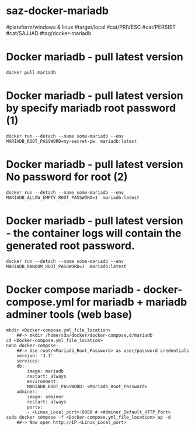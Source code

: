 # saz-docker-mariadb

#plateform/windows & linux
#target/local
#cat/PRIVESC
#cat/PERSIST
#cat/SAJJAD
#tag/docker-mariadb


# Docker mariadb - pull latest version
```
docker pull mariadb
```

# Docker mariadb - pull latest version by specify mariadb root password (1)
```
docker run --detach --name some-mariadb --env MARIADB_ROOT_PASSWORD=my-secret-pw  mariadb:latest
```

# Docker mariadb - pull latest version No password for root (2)
```
docker run --detach --name some-mariadb --env MARIADB_ALLOW_EMPTY_ROOT_PASSWORD=1  mariadb:latest
```

# Docker mariadb - pull latest version - the container logs will contain the generated root password.
```
docker run --detach --name some-mariadb --env MARIADB_RANDOM_ROOT_PASSWORD=1  mariadb:latest
```


# Docker compose mariadb - docker-compose.yml for mariadb + mariadb adminer tools (web base)
```
mkdir <Docker-compose.yml_file_location>
    ##-> mkdir /home/sda/docker/docker-compose.d/mariadb
cd <Docker-compose.yml_file_location>
nano docker-compose-
    ##-> Use root/<Mariadb_Root_Password> as user/password credentials
    version: '3.1'
    services:
    db:
        image: mariadb
        restart: always
        environment:
        MARIADB_ROOT_PASSWORD: <Mariadb_Root_Password>
    adminer:
        image: adminer
        restart: always
        ports:
        - <Linux_Local_port>:8080 # <Adminer_Default_HTTP_Port>
sudo docker compose -f <Docker-compose.yml_file_location> up -d
    ##-> Now open http://IP:<Linux_Local_port>
```